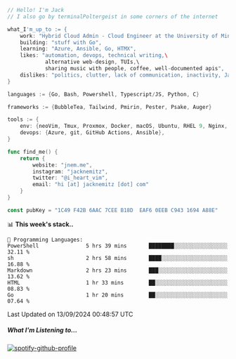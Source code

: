 ```go
// Hello! I'm Jack
// I also go by terminalPoltergeist in some corners of the internet

what_I'm_up_to := {
    work: "Hybrid Cloud Admin - Cloud Engineer at the University of Minnesota",
    building: "stuff with Go",
    learning: "Azure, Ansible, Go, HTMX",
    likes: "automation, devops, technical writing,\
            alternative web-design, TUIs,\
            sharing music with people, coffee, well-documented apis",
    dislikes: "politics, clutter, lack of communication, inactivity, Java",
}

languages := {Go, Bash, Powershell, Typescript/JS, Python, C}

frameworks := {BubbleTea, Tailwind, Pmirin, Pester, Psake, Auger}

tools := {
    env: {neoVim, Tmux, Proxmox, Docker, macOS, Ubuntu, RHEL 9, Nginx, DigitalOcean, Cloudflare},
    devops: {Azure, git, GitHub Actions, Ansible},
}

func find_me() {
    return {
        website: "jnem.me",
        instagram: "jacknemitz",
        twitter: "@i_heart_vim",
        email: "hi [at] jacknemitz [dot] com"
    }
}

const pubKey = "1C49 F42B 6AAC 7CEE B18D  EAF6 0EEB C943 1694 A88E"
```

<!--START_SECTION:waka-->
📊 **This week's stack..** 

```text
💬 Programming Languages: 
PowerShell               5 hrs 39 mins       ████████░░░░░░░░░░░░░░░░░   32.11 % 
sh                       2 hrs 58 mins       ████░░░░░░░░░░░░░░░░░░░░░   16.88 % 
Markdown                 2 hrs 23 mins       ███░░░░░░░░░░░░░░░░░░░░░░   13.62 % 
HTML                     1 hr 33 mins        ██░░░░░░░░░░░░░░░░░░░░░░░   08.83 % 
Go                       1 hr 20 mins        ██░░░░░░░░░░░░░░░░░░░░░░░   07.64 % 
```


 Last Updated on 13/09/2024 00:48:57 UTC
<!--END_SECTION:waka-->

##### What I'm Listening to...

[![spotify-github-profile](https://jnem.me/listening-item?maxAge=2592000)](https://jnem.me/listening)
